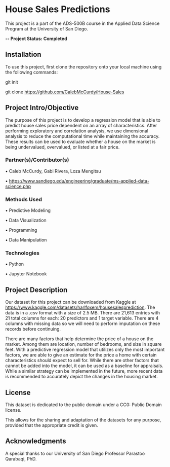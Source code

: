 # House Sales Predictions

This project is a part of the ADS-500B course in the Applied Data Science Program at the University of San Diego. 

**-- Project Status: Completed**

## Installation
To use this project, first clone the repository onto your local machine using the following commands:

git init

git clone https://github.com/CalebMcCurdy/House-Sales

## Project Intro/Objective

The purpose of this project is to develop a regression model that is able to predict house sales price dependent on an array of characteristics. After performing exploratory and correlation analysis, we use dimensional analysis to reduce the computational time while maintaining the accuracy. These results can be used to evaluate whether a house on the market is being undervalued, overvalued, or listed at a fair price.

### Partner(s)/Contributor(s)  
•	Caleb McCurdy, Gabi Rivera, Loza Mengitsu

•	https://www.sandiego.edu/engineering/graduate/ms-applied-data-science.php 

### Methods Used
•	Predictive Modeling 

•	Data Visualization

•	Programming 

•	Data Manipulation

### Technologies
•	Python

•	Jupyter Notebook

## Project Description
Our dataset for this project can be downloaded from Kaggle at https://www.kaggle.com/datasets/harlfoxem/housesalesprediction. The data is in a .csv format with a size of 2.5 MB. There are 21,613 entries with 21 total columns for each: 20 predictors and 1 target variable. There are 4 columns with missing data so we will need to perform imputation on these records before continuing.

There are many factors that help determine the price of a house on the market. Among them are location, number of bedrooms, and size in square feet. With a predictive regression model that utilizes only the most important factors, we are able to give an estimate for the price a home with certain characteristics should expect to sell for. While there are other factors that cannot be added into the model, it can be used as a baseline for appraisals. While a similar strategy can be implemented in the future, more recent data is recommended to accurately depict the changes in the housing market.

## License
This dataset is dedicated to the public domain under a CC0: Public Domain license.

This allows for the sharing and adaptation of the datasets for any purpose, provided that the appropriate credit is given.

## Acknowledgments
A special thanks to our University of San Diego Professor Parastoo Qarabaqi, PhD. 
